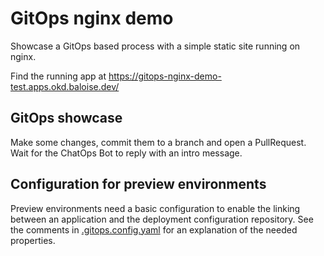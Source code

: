 # GitOps nginx demo

Showcase a GitOps based process with a simple static site running on nginx.

Find the running app at https://gitops-nginx-demo-test.apps.okd.baloise.dev/

## GitOps showcase

Make some changes, commit them to a branch and open a PullRequest. Wait for the ChatOps Bot to reply with an intro message.

## Configuration for preview environments

Preview environments need a basic configuration to enable the linking between an application and the deployment configuration repository.
See the comments in [.gitops.config.yaml](./.gitops.config.yaml) for an explanation of the needed properties.
